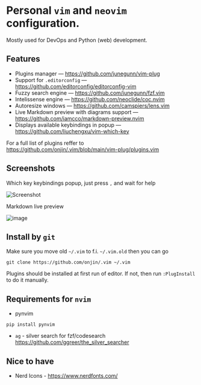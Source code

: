 # Personal `vim` and `neovim` configuration.

Mostly used for DevOps and Python (web) development.

## Features

 * Plugins manager — https://github.com/junegunn/vim-plug
 * Support for `.editorconfig` — https://github.com/editorconfig/editorconfig-vim
 * Fuzzy search engine — https://github.com/junegunn/fzf.vim
 * Intelissense engine — https://github.com/neoclide/coc.nvim
 * Autoresize windows — https://github.com/camspiers/lens.vim
 * Live Markdown preview with diagrams support — https://github.com/iamcco/markdown-preview.nvim
 * Displays available keybindings in popup — https://github.com/liuchengxu/vim-which-key

For a full list of plugins reffer to https://github.com/onjin/.vim/blob/main/vim-plug/plugins.vim

## Screenshots

Which key keybindings popup, just press `,` and wait for help

![Screenshot](https://user-images.githubusercontent.com/44516/95565033-e65c3a80-0a1f-11eb-9cb4-8cfca2ad4fef.png)

Markdown live preview

![image](https://user-images.githubusercontent.com/44516/95565256-31764d80-0a20-11eb-8216-7c2dc85b7fe8.png)

## Install by `git`

Make sure you move old `~/.vim` to f.i. `~/.vim.old` then you can go

```
git clone https://github.com/onjin/.vim ~/.vim
```

Plugins should be installed at first run of editor. If not, then run `:PlugInstall` to do it manually.


## Requirements for `nvim`

* pynvim
```
pip install pynvim
```

 * `ag` - silver search for fzf/codesearch https://github.com/ggreer/the_silver_searcher

## Nice to have
* Nerd Icons - https://www.nerdfonts.com/


